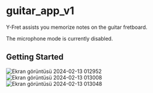 # guitar_app_v1

Y-Fret assists you memorize notes on the guitar fretboard. 

The microphone mode is currently disabled.

## Getting Started
![Ekran görüntüsü 2024-02-13 012952](https://github.com/UrizenN/Y-Fret/assets/94642336/9b38cd04-c559-425f-91bc-0e223248d9a0)
![Ekran görüntüsü 2024-02-13 013008](https://github.com/UrizenN/Y-Fret/assets/94642336/30dc1cf9-1596-4df3-9e20-8a820fa09b27)
![Ekran görüntüsü 2024-02-13 013048](https://github.com/UrizenN/Y-Fret/assets/94642336/0040f05a-f261-46ee-bb77-76dbca407edd)
